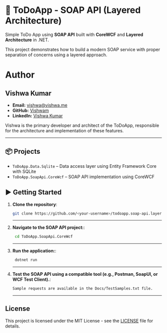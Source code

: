 # 🧼 ToDoApp - SOAP API (Layered Architecture)

Simple ToDo App using **SOAP API** built with **CoreWCF** and **Layered Architecture** in .NET.

This project demonstrates how to build a modern SOAP service with proper separation of concerns using a layered approach.


# Author

## Vishwa Kumar
- **Email:** vishwa@vishwa.me
- **GitHub:** [Vishwam](https://github.com/vishwamkumar)
- **LinkedIn:** [Vishwa Kumar](https://www.linkedin.com/in/vishwamohan)

Vishwa is the primary developer and architect of the ToDoApp, responsible for the architecture and implementation of these features.

---

## 📦 Projects

- `ToDoApp.Data.Sqlite` – Data access layer using Entity Framework Core with SQLite
- `ToDoApp.SoapApi.CoreWcf` – SOAP API implementation using CoreWCF

## ▶️ Getting Started

1. **Clone the repository**:
   ```bash
   git clone https://github.com/<your-username>/todoapp.soap-api.layered.git
   ```   
   ---

2. **Navigate to the SOAP API project:**:
   ```bash
    cd ToDoApp.SoapApi.CoreWcf
   ```   
   ---

3. **Run the application:**:
   ```bash
    dotnet run
   ```   
   ---
4. **Test the SOAP API using a compatible tool (e.g., Postman, SoapUI, or WCF Test Client).**:
    ```bash
    Sample requests are available in the Docs/TestSamples.txt file.
    ``` 
   ---

## License
This project is licensed under the MIT License - see the [LICENSE](LICENSE) file for details.